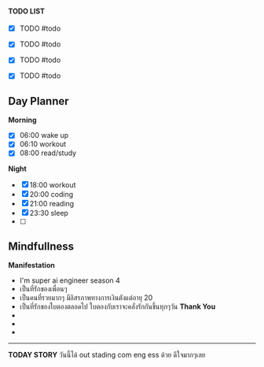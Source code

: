 #### TODO LIST
- [x] TODO  #todo  
- [x] TODO  #todo 
- [x] TODO  #todo 
- [x] TODO  #todo 


## Day Planner 
**Morning**
- [x] 06:00 wake up
- [x] 06:10 workout
- [x] 08:00 read/study

**Night**
- [x] 18:00 workout
- [x] 20:00 coding
- [x] 21:00 reading
- [x] 23:30 sleep
- [ ] 
## Mindfullness
**Manifestation**
- I'm super ai engineer season 4
- เป็นที่รักของเพื่อนๆ
- เป็นคนที่รวยมากๆ มีอิสรภาพทางการเงินตังแต่อายุ 20
- เป็นที่รักของใบตองตลอดไป ใบตองกับเราจะคลั่งรักกันขึ้นทุกๆวัน
**Thank You**
- 
- 
- 
---
**TODAY STORY**
วันนี้ได้ out stading com eng ess ด้วย ดีใจมากๆเลย

